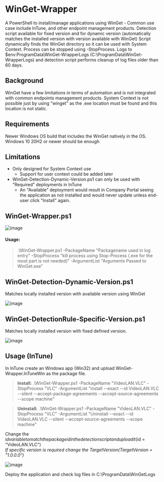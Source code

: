 # WinGet-Wrapper  
A PowerShell to install/manage applications using WinGet - Common use case include InTune, and other endpoint management products.
Detection script available for fixed version and for dynamic version (automatically matches the installed version with version available with WinGet)
Script dynamically finds the WinGet directory so it can be used with System Context. Process can be stopped using -StopProcess.
Logs to $env:ProgramData\WinGet-WrapperLogs (C:\ProgramData\WinGet-WrapperLogs) and detection script performs cleanup of log files older than 60 days.

## Background  
WinGet have a few limitations in terms of automation and is not integrated with common endpoints management products.
System Context is not possible just by using "winget" as the .exe location must be found and this location is not static.

## Requirements
Newer Windows OS build that includes the WinGet natively in the OS.
Windows 10 20H2 or newer should be enough
## Limitations
* Only designed for System Context use  
  * Support for user context could be added later  
* WinGet-Detection-Dynamic-Version.ps1 can only be used with "Required" deployments in InTune  
  * An "Available" deployment would result in Company Portal seeing the application as not installed and would never update unless end-user click "Install" again.  

## WinGet-Wrapper.ps1
![image](https://user-images.githubusercontent.com/127216441/224036611-7bb907f9-7f26-42a1-b4ad-f4e95a1c930e.png)
#### Usage:
>.\WinGet-Wrapper.ps1 -PackageName "Packagename used in log entry" -StopProcess "kill process using Stop-Process (.exe for the most part is not needed)" -ArgumentList "Arguments Passed to WinGet.exe"

## WinGet-Detection-Dynamic-Version.ps1
Matches locally installed version with available version using WinGet

![image](https://user-images.githubusercontent.com/127216441/224034539-1851944e-1708-4c70-bedb-509a490470cf.png)

## WinGet-DetectionRule-Specific-Version.ps1
Matches locally installed version with fixed defined version.

![image](https://user-images.githubusercontent.com/127216441/224036973-d206c7c4-82bd-43d8-a9b6-13a884ce702d.png)

## Usage (InTune)
In InTune create an Windows app (Win32) and upload WinGet-Wrapper.InTuneWin as the package file.  
>**Install:** .\WinGet-Wrapper.ps1 -PackageName "VideoLAN.VLC" -StopProcess "VLC" -ArgumentList "install --exact --id VideoLAN.VLC --silent --accept-package-agreements --accept-source-agreements --scope machine"  


>**Uninstall:** .\WinGet-Wrapper.ps1 -PackageName "VideoLAN.VLC" -StopProcess "VLC" -ArgumentList "Uninstall --exact --id VideoLAN.VLC --silent --accept-source-agreements --scope machine"

Change the $id variable to match the package id in the detection script and upload it  ($id = "VideoLAN.VLC")  
  *If specific version is required change the $TargetVersion ($TargetVersion = "1.0.0.0")*  
  
![image](https://user-images.githubusercontent.com/127216441/224046706-6fa57638-809a-468f-9a85-56d85cb0aa97.png)

Deploy the application and check log files in C:\ProgramData\WinGetLogs

